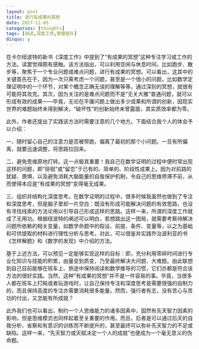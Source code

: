 ```yaml
---
layout: post
title: 进行有成果的冥想
date: 2017-11-05
categories: [thoughts]
tags: [阅读,深度工作,管理提升]
disqus: y
---
```


在卡尔纽波特的新书《深度工作》中提到了“有成果的冥想”这种专注学习或工作的方法。读罢觉得颇有感触。该方法指出，可以利用空闲与休息时间，比如跑步、散步等，聚焦于一个专业问题或难点问题，进行有成果的冥想。可以看出，这其中的关键首先在于，因为一次只需考虑一个问题，甚至是一个很小的问题，比如数学定理证明中的一个环节，对某个概念正确无误的理解等等，通过深刻的冥想，就很有可能将其攻克。其次，因为关注的是难点问题而不是“无关大雅”普通问题，就可以形成有效的成果——毕竟，无论在平庸问题上做出多少成果和所谓的创新，因现实世界的难题始终未得到解决，“破坏性”的创新始终未曾露面，其实质效率都为零。

此外，作者还提出了实践该方法时需要注意的几个地方。下面结合我个人的体会予以介绍：

一、随时留心自己的注意力是否被带跑，偏离了最初的那个小问题。一旦有所偏离，就要迅速调整，将思路拉回来。

二、避免思维原地打转。这一点极其重要！我自己在数学证明的过程中便时常出现这样的问题，即“徘徊”或“留恋”于已有的、简单的、阶段性成果上。因为对前路的犹疑、畏惧，以及避免消耗大脑能量的自我保护机制，令自己的思维停滞不前，从而使得本应是“有成果的冥想”变得毫无成果。

三、组织并结构化深度思考。在数学证明的过程中，很多时候我虽然也做到了专注和深度思考，但是脑子里却一片空白：既没有形成可能解决问题的有效思路，也没有寻找线索的方法论用以引导自己形成这样的思路。这样一来，所谓的深度工作就成了无用功。根据纽波特的阐述可以明白，若想跳出这一困局，就需要考察待解决问题所依赖的相关变量，如数学命题中的假设、前提、条件、变量等，以之为基础和可供提取的材料进行理性分析与思考。对此，可以借鉴并实践乔治波利亚的书《怎样解题》和《数学的发现》中介绍的方法。

基于上述方法，可以预见一定能够实现这样的目标：即，充分利用零碎时间进行专业化知识与技能的积累，由量变到质变，乃至最终解决大问题、大难题。由此联想到自己目前能够在班车上、旅途中保持阅读和数学推导的习惯，它们亦都是符合该方法的很好实践。当然，这种“有成果的冥想”并不是一件容易的事。毕竟，当很多人都在班车上打盹或者玩游戏时，让自己保持专注和深度思考是需要很强的自制力的，而且保持高度的专注亦需要消耗很多能量。然而，强行者有志，没有苦心与苦功的付出，又怎能有所成就？

此外我们也可以看出，制约一个人思维能力的诸多因素中，固然有先天智力因素的影响，但是思维模式也同样起着至关重要的作用。而且，后者是可以通过后天的自我分析、省察和有意识的训练而不断提升的，甚至最终可以弥补先天智力的不足或缺陷。这样一来，“先天智力或天赋决定一个人的成就”也便成为一个毫无意义的伪命题。
